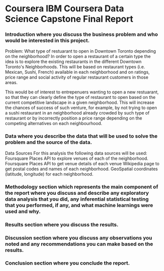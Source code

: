 # Coursera IBM Coursera Data Science Capstone Final Report

### Introduction where you discuss the business problem and who would be interested in this project.

Problem: What type of restuarant to open in Downtown Toronto depending on the neighborhood? In order to open a restaurant of a certain type the idea is to explore the existing restaurants in the different Downtown Toronto's Neighborhoods. This will be based on restaurant types (i.e. Mexican, Sushi, French) available in each neighborhood and on ratings, price range and social activity of regular restaurant customers in those areas. 

This would be of interest to entrepenuers wanting to open a new restuarant, so that they can clearly define the type of restaurant to open based on the current competitive landscape in a given neighborhood.  This will increase the chances of success of such venture, for example, by not trying to open a sushi restaurant in an neighborhood already crowded by such type of restaurant or by incorrectly position a price range depending on the competing alternatives on each neighbourhood.

### Data where you describe the data that will be used to solve the problem and the source of the data.

Data Sources
For this analysis the following data sources will be used:
Foursquare Places API to explore venues of each of the neighborhood.
Foursquare Places API to get venue details of each venue
Wikipedia page to get postal codes and names of each neighborhood.
GeoSpatial coordinates (latitude, longitude) for each neighborhood.




### Methodology section which represents the main component of the report where you discuss and describe any exploratory data analysis that you did, any inferential statistical testing that you performed, if any, and what machine learnings were used and why.

### Results section where you discuss the results.
### Discussion section where you discuss any observations you noted and any recommendations you can make based on the results.
### Conclusion section where you conclude the report.
